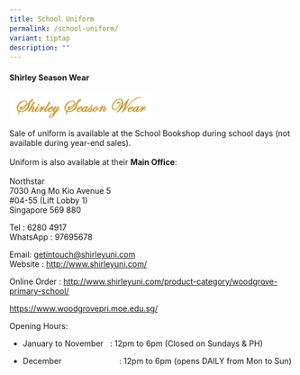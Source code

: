 ```yaml
---
title: School Uniform
permalink: /school-uniform/
variant: tiptap
description: ""
---
```

<h4><strong>Shirley Season Wear</strong></h4>
<p></p><a class="isomer-image-wrapper" href="https://www.shirleyuni.com"><img style="width: 50%;" height="auto" width="100%" alt="" src="/images/Screenshot_2024_09_23_115823.png"></a>
<p></p>
<p>Sale of uniform is available at the School Bookshop during school days
(not available during year-end sales).
<br>
<br>Uniform is also available at their <strong>Main Office</strong>:
<br>
<br>Northstar
<br>7030 Ang Mo Kio Avenue 5
<br>#04-55 (Lift Lobby 1)
<br>Singapore 569 880</p>
<p>Tel : 6280 4917
<br>WhatsApp : 97695678</p>
<p>Email: <a href="mailto:getintouch@shirleyuni.com" rel="noopener noreferrer nofollow" target="_blank">getintouch@shirleyuni.com</a>
<br>Website : <a href="http://www.shirleyuni.com/" rel="noopener noreferrer nofollow" target="_blank">http://www.shirleyuni.com/</a>
</p>
<p>Online Order : <a href="http://www.shirleyuni.com/product-category/woodgrove-primary-school/" rel="noopener noreferrer nofollow" target="_blank">http://www.shirleyuni.com/product-category/woodgrove-primary-school/</a>
</p>
<p></p>
<p><a href="https://www.woodgrovepri.moe.edu.sg/" rel="noopener noreferrer nofollow" target="_blank">https://www.woodgrovepri.moe.edu.sg/</a>
</p>
<p>Opening Hours:</p>
<ul data-tight="true" class="tight">
<li>
<p>January to November&nbsp;&nbsp; : 12pm to 6pm (Closed on Sundays &amp;
PH)</p>
</li>
<li>
<p>December &nbsp;&nbsp;&nbsp;&nbsp;&nbsp;&nbsp;&nbsp;&nbsp;&nbsp;&nbsp;&nbsp;&nbsp;&nbsp;&nbsp;&nbsp;&nbsp;&nbsp;&nbsp;&nbsp;&nbsp;&nbsp;&nbsp;&nbsp;&nbsp;
: 12pm to 6pm (opens DAILY from Mon to Sun)</p>
</li>
</ul>
<p></p>